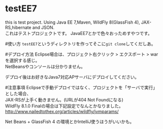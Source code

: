 testEE7
=======

this is test project. Using Java EE 7,Maven, WildFly 8(GlassFish 4), JAX-RS,hibernate and JSON.  
これはテストプロジェクトです。
JavaEE7とかで色々おっためすやつです。


#使い方
`testEE7`というディレクトリを作ってそこに`git clone`してくだしあ。

#デプロイ方法
Eclipse場合は、プロジェクト右クリック > エクスポート > war を選択する感じ。  
NetBeansやコンソールは分かりません。  

デプロイ後はお好きなJava7対応APサーバにデプロイしてください。  

#注意事項
Eclipseで手動デプロイではなく、プロジェクトを「サーバで実行」とした場合、  
JAX-RSが上手く動きません。(URLが404 Not Foundになる)  
WildFly 8.1.0 Finalの場合は下記設定でなんとかなりました。
http://www.nailedtothex.org/articles/wildfly/jvmparams/

Net Beans + GlassFish 4 の環境とかIntelliJ使うほうがいいかも。
